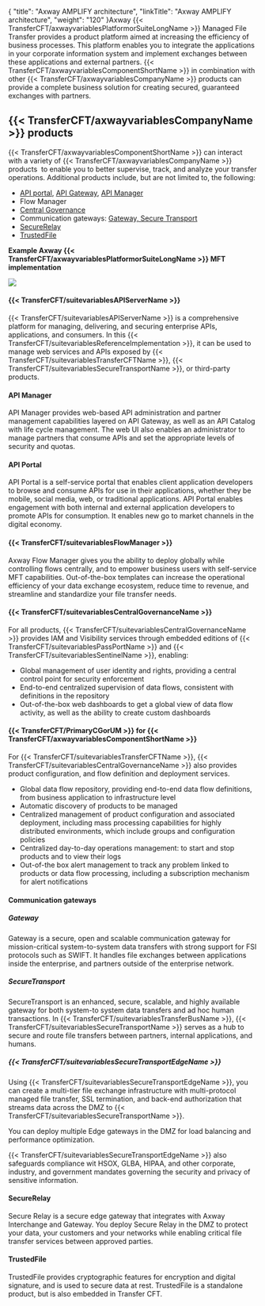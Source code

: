 {
    "title": "Axway AMPLIFY architecture",
    "linkTitle": "Axway AMPLIFY architecture",
    "weight": "120"
}Axway {{< TransferCFT/axwayvariablesPlatformorSuiteLongName  >}} Managed File Transfer provides a product platform aimed at increasing the
efficiency of business processes. This platform enables you to integrate
the applications in your corporate information system and implement exchanges
between these applications and external partners. {{< TransferCFT/axwayvariablesComponentShortName  >}} in combination with other {{< TransferCFT/axwayvariablesCompanyName  >}} products can provide a complete business solution for creating secured, guaranteed
exchanges with partners.

{{< TransferCFT/axwayvariablesCompanyName  >}} products
------------------------------------------------------------

{{< TransferCFT/axwayvariablesComponentShortName  >}} can interact with a variety of {{< TransferCFT/axwayvariablesCompanyName  >}} products
 to enable
you to better supervise, track, and analyze your transfer operations.
Additional products include, but are not limited to, the following:

- [API portal](#APIportal), [API Gateway](#APIgtw), [API Manager](#APImanager)
- Flow Manager
- [Central Governance](#Central_Governance)
- Communication gateways: [Gateway, Secure Transport](#Gateway)
- [SecureRelay](#SecureRelay)
- [TrustedFile](#TrustedFile)

********Example Axway {{< TransferCFT/axwayvariablesPlatformorSuiteLongName  >}} MFT implementation********

****![](/Images/TransferCFT/tbus_products.png)****

<span id="APIgtw"></span>

#### {{< TransferCFT/suitevariablesAPIServerName  >}}

{{< TransferCFT/suitevariablesAPIServerName  >}} is a comprehensive platform for managing, delivering, and securing enterprise APIs, applications, and consumers. In this {{< TransferCFT/suitevariablesReferenceImplementation  >}}, it can be used to manage web services and APIs exposed by {{< TransferCFT/suitevariablesTransferCFTName  >}}, {{< TransferCFT/suitevariablesSecureTransportName  >}}, or third-party products.

<span id="APImanager"></span>

#### API Manager

API Manager provides web-based API administration and partner management capabilities layered on API Gateway, as well as an API Catalog with life cycle management. The web UI also enables an administrator to manage partners that consume APIs and set the appropriate levels of security and quotas.

<span id="APIportal"></span>

#### API Portal

API Portal is a self-service portal that enables client application developers to browse and consume APIs for use in their applications, whether they be mobile, social media, web, or traditional applications. API Portal enables engagement with both internal and external application developers to promote APIs for consumption. It enables new go to market channels in the digital economy.

#### {{< TransferCFT/suitevariablesFlowManager  >}}

Axway Flow Manager gives you the ability to deploy globally while controlling flows centrally, and to empower business users with self-service MFT capabilities. Out-of-the-box templates can increase the operational efficiency of your data exchange ecosystem, reduce time to revenue, and streamline and standardize your file transfer needs.

#### {{< TransferCFT/suitevariablesCentralGovernanceName  >}}

For all products, {{< TransferCFT/suitevariablesCentralGovernanceName  >}} provides IAM and Visibility services through embedded editions of {{< TransferCFT/suitevariablesPassPortName  >}} and {{< TransferCFT/suitevariablesSentinelName  >}}, enabling:

- Global management of user identity and rights, providing a central control point for security enforcement
- End-to-end centralized supervision of data flows, consistent with definitions in the repository
- Out-of-the-box web dashboards to get a global view of data flow activity, as well as the ability to create custom dashboards

<span id="Central_Governance"></span>

#### {{< TransferCFT/PrimaryCGorUM  >}} for {{< TransferCFT/axwayvariablesComponentShortName  >}}

For {{< TransferCFT/suitevariablesTransferCFTName  >}}, {{< TransferCFT/suitevariablesCentralGovernanceName  >}} also provides product configuration, and flow definition and deployment services.

- Global data flow repository, providing end-to-end data flow definitions, from business application to infrastructure level
- Automatic discovery of products to be managed
- Centralized management of product configuration and associated deployment, including mass processing capabilities for highly distributed environments, which include groups and configuration policies
- Centralized day-to-day operations management: to start and stop products and to view their logs
- Out-of-the box alert management to track any problem linked to products or data flow processing, including a subscription mechanism for alert notifications

<span id="Gateway"></span>

#### Communication gateways

##### Gateway

Gateway is a secure, open and scalable communication gateway for mission-critical system-to-system data transfers with strong support for FSI protocols such as SWIFT. It handles
file exchanges between applications inside the enterprise, and partners
outside of the enterprise network.

##### SecureTransport

SecureTransport is an enhanced, secure, scalable, and highly available gateway for both system-to system data transfers and ad hoc human transactions. In {{< TransferCFT/suitevariablesTransferBusName  >}}, {{< TransferCFT/suitevariablesSecureTransportName  >}} serves as a hub to secure and route file transfers between partners, internal applications, and humans.

##### {{< TransferCFT/suitevariablesSecureTransportEdgeName  >}}

Using {{< TransferCFT/suitevariablesSecureTransportEdgeName  >}}, you can create a multi-tier file exchange infrastructure with multi-protocol managed file transfer, SSL termination, and back-end authorization that streams data across the DMZ to {{< TransferCFT/suitevariablesSecureTransportName  >}}.

You can deploy multiple Edge gateways in the DMZ for load balancing and performance optimization.

{{< TransferCFT/suitevariablesSecureTransportEdgeName  >}} also safeguards compliance wit HSOX, GLBA, HIPAA, and other corporate, industry, and government mandates governing the security and privacy of sensitive information.

<span id="SecureRelay"></span>

#### SecureRelay

Secure Relay is a secure edge gateway that integrates with Axway Interchange and Gateway. You deploy Secure Relay in the DMZ to protect your data, your customers and your networks while enabling critical file transfer services between approved parties.

<span id="TrustedFile"></span>

#### TrustedFile

TrustedFile provides cryptographic features for encryption and digital signature, and is used to secure data at rest. TrustedFile is a standalone product, but is also embedded in Transfer CFT.
